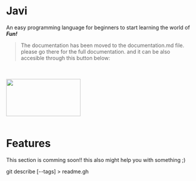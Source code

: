 # Javi
An easy programming language for beginners to start learning the world of <strong> <em>Fun!</em> </strong>

> The documentation has been moved to the documentation.md file. please go there for the full documentation. and it can be also accesible through this button below:

<br></br>
[<img src="https://i.imgur.com/gCToGZG.png" height="100" width="200" />](https://github.com/Team-Java-Wolf/Javi/blob/main/gh/documentation.md/)
<br></br>

# Features

This section is comming soon!! this also might help you with something ;)

git describe [--tags] > readme.gh
